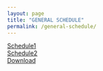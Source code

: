 ```yaml
---
layout: page
title: "GENERAL SCHEDULE"
permalink: /general-schedule/
---
```

[Schedule1](djhoier.github.io/Schedule1)  
[Schedule2](djhoier.github.io/Schedule2)  
[Download](djhoier.github.io/documents/Schedule.xlsx)